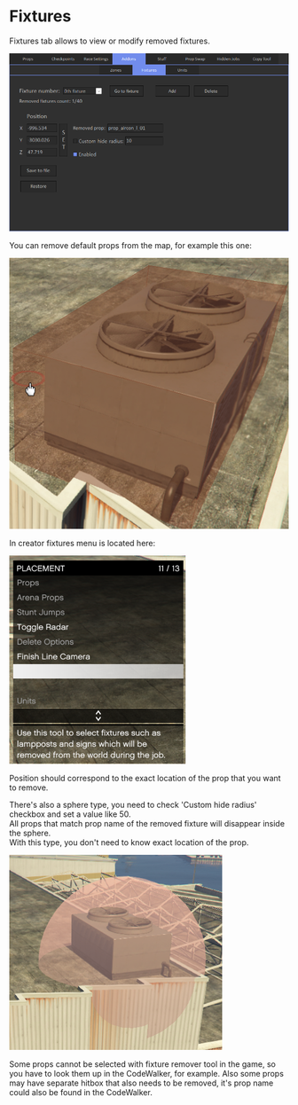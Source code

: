 # Fixtures

Fixtures tab allows to view or modify removed fixtures.

![Img1](../../assets/images/addons/img01.png)

You can remove default props from the map, for example this one:

![Img2](../../assets/images/addons/img02.png)

In creator fixtures menu is located here:

![Img3](../../assets/images/addons/img03.png)

Position should correspond to the exact location of the prop that you want to remove.

There's also a sphere type, you need to check 'Custom hide radius' checkbox and set a value like 50.<br>
All props that match prop name of the removed fixture will disappear inside the sphere.<br>
With this type, you don't need to know exact location of the prop.

![Img4](../../assets/images/addons/img04.png)

Some props cannot be selected with fixture remover tool in the game, so you have to look them up in the CodeWalker, for example.
Also some props may have separate hitbox that also needs to be removed, it's prop name could also be found in the CodeWalker.
